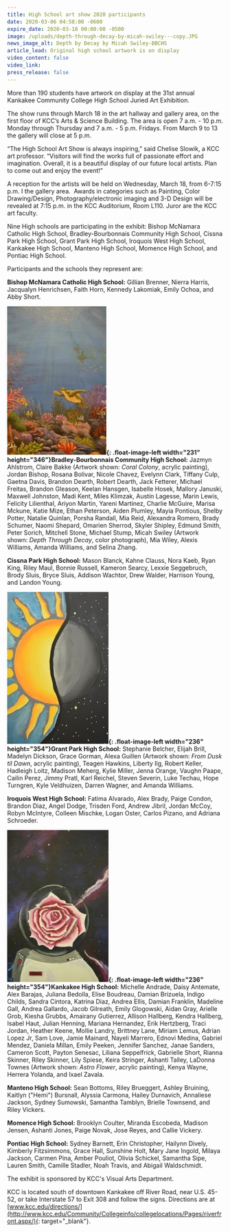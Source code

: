 ```yaml
---
title: High School art show 2020 participants
date: 2020-03-06 04:58:00 -0600
expire_date: 2020-03-18 00:00:00 -0500
image: /uploads/depth-through-decay-by-micah-swiley---copy.JPG
news_image_alt: Depth by Decay by Micah Swiley-BBCHS
article_lead: Original high school artwork is on display
video_content: false
video_link:
press_release: false
---
```


More than 190 students have artwork on display at the 31st annual Kankakee Community College High School Juried Art Exhibition.

The show runs through March 18 in the art hallway and gallery area, on the first floor of KCC’s Arts & Science Building. The area is open 7 a.m. - 10 p.m. Monday through Thursday and 7 a.m. - 5 p.m. Fridays. From March 9 to 13 the gallery will close at 5 p.m.&nbsp;

“The High School Art Show is always inspiring,” said Chelise Slowik, a KCC art professor. “Visitors will find the works full of passionate effort and imagination. Overall, it is a beautiful display of our future local artists. Plan to come out and enjoy the event\!”

A reception for the artists will be held on Wednesday, March 18, from 6-7:15 p.m. I the gallery area. &nbsp;Awards in categories such as Painting, Color Drawing/Design, Photography/electronic imaging and 3-D Design will be revealed at 7:15 p.m. in the KCC Auditorium, Room L110. Juror are the KCC art faculty.&nbsp;

Nine High schools are participating in the exhibit: Bishop McNamara Catholic High School, Bradley-Bourbonnais Community High School, Cissna Park High School, Grant Park High School, Iroquois West High School, Kankakee High School, Manteno High School, Momence High School, and Pontiac High School.

Participants and the schools they represent are:

**Bishop McNamara Catholic High School:** Gillian Brenner, Nierra Harris, Jacqualyn Henrichsen, Faith Horn, Kennedy Lakomiak, Emily Ochoa, and Abby Short.

**![](/uploads/coral-colony-by-claire-bakke---copy-1.JPG){: .float-image-left width="231" height="346"}Bradley-Bourbonnais Community High School:** Jazmyn Ahlstrom, Claire Bakke (Artwork shown:&nbsp;*Coral Colony*, acrylic painting), Jordan Bishop, Rosana Bolivar, Nicole Chavez, Evelynn Clark, Tiffany Culp, Gaetna Davis, Brandon Dearth, Robert Dearth, Jack Fetterer, Michael Freitas, Brandon Gleason, Keelan Hansgen, Isabelle Hosek, Mallory Januski, Maxwell Johnston, Madi Kent, Miles Klimzak, Austin Lagesse, Marin Lewis, Felicity Lilienthal, Ariyon Martin, Yareni Martinez, Charlie McGuire, Marisa Mckune, Katie Mize, Ethan Peterson, Aiden Plumley, Mayia Pontious, Shelby Potter, Natalie Quinlan, Porsha Randall, Mia Reid, Alexandra Romero, Brady Schumer, Naomi Shepard, Omarien Sherrod, Skyler Shipley, Edmund Smith, Peter Sorich, Mitchell Stone, Michael Stump, Micah Swiley (Artwork shown:&nbsp;*Depth Through Decay*, color photograph), Mia Wiley, Alexis Williams, Amanda Williams, and Selina Zhang.

**Cissna Park High School:** Mason Blanck, Kahne Clauss, Nora Kaeb, Ryan King, Riley Maul, Bonnie Russell, Kameron Searcy, Lexxie Seggebruch, Brody Sluis, Bryce Sluis, Addison Wachtor, Drew Walder, Harrison Young, and Landon Young.

**![](/uploads/from-dusk-til-dawn-by-alexa-guillen---copy-1.JPG){: .float-image-left width="236" height="354"}Grant Park High School:** Stephanie Belcher, Elijah Brill, Madelyn Dickson, Grace Gorman, Alexa Guillen (Artwork shown:&nbsp;*From Dusk til Dawn*, acrylic painting), Teagen Hawkins, Liberty Ilg, Robert Keller, Hadleigh Loitz, Madison Meherg, Kylie Miller, Jenna Orange, Vaughn Paape, Cailin Perez, Jimmy Pratl, Karl Reichel, Steven Severin, Luke Techau, Hope Turngren, Kyle Veldhuizen, Darren Wagner, and Amanda Williams.

**Iroquois West High School:** Fatima Alvarado, Alex Brady, Paige Condon, Brandon Diaz, Angel Dodge, Trisden Ford, Andrew Jibril, Jordan McCoy, Robyn McIntyre, Colleen Mischke, Logan Oster, Carlos Pizano, and Adriana Schroeder.

**![](/uploads/astro-flower-by-ladonna-townes---copy-1.JPG){: .float-image-left width="236" height="354"}Kankakee High School:** Michelle Andrade, Daisy Antemate, Alex Barajas, Juliana Bedolla, Elise Boudreau, Damian Brizuela, Indigo Childs, Sandra Cintora, Katrina Diaz, Andrea Ellis, Damian Franklin, Madeline Gall, Andrea Gallardo, Jacob Gilreath, Emily Glogowski, Aidan Gray, Arielle Grob, Kiesha Grubbs, Amairany Gutierrez, Allison Hallberg, Kendra Hallberg, Isabel Haut, Julian Henning, Mariana Hernandez, Erik Hertzberg, Traci Jordan, Heather Keene, Mollie Landry, Brittney Lane, Miriam Lemus, Adrian Lopez Jr, Sam Love, Jamie Mainard, Nayeli Marrero, Ednovi Medina, Gabriel Mendez, Daniela Millan, Emily Peeken, Jennifer Sanchez, Janae Sanders, Cameron Scott, Payton Senesac, Liliana Seppelfrick, Gabrielle Short, Rianna Skinner, Riley Skinner, Lily Spiese, Keira Stringer, Ashanti Talley, LaDonna Townes (Artwork shown: *Astro Flower*, acrylic painting), Kenya Wayne, Herrera Yolanda, and Ixael Zavala.

**Manteno High School:** Sean Bottoms, Riley Brueggert, Ashley Bruining, Kaitlyn ("Hemi") Bursnall, Alyssia Carmona, Hailey Durnavich, Annaliese Jackson, Sydney Sumowski, Samantha Tamblyn, Brielle Townsend, and Riley Vickers.

**Momence High School:** Brooklyn Coulter, Miranda Escobeda, Madison Jensen, Ashanti Jones, Paige Novak, Jose Reyes, and Callie Vickery.

**Pontiac High School:** Sydney Barnett, Erin Christopher, Hailynn Dively, Kimberly Fitzsimmons, Grace Hall, Sunshine Holt, Mary Jane Ingold, Milaya Jackson, Carmen Pina, Amber Pouliot, Olivia Schickel, Samantha Sipe, Lauren Smith, Camille Stadler, Noah Travis, and Abigail Waldschmidt.

The exhibit is sponsored by KCC's Visual Arts Department.&nbsp;

KCC is located south of downtown Kankakee off River Road, near U.S. 45-52, or take Interstate 57 to Exit 308 and follow the signs. Directions are at [www.kcc.edu/directions/](http://www.kcc.edu/Community/Collegeinfo/collegelocations/Pages/riverfront.aspx/){: target="_blank"}.